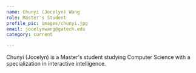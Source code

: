 ```yaml
---
name: Chunyi (Jocelyn) Wang
role: Master's Student
profile_pic: images/chunyi.jpg
email: jocelynwang@gatech.edu
category: current

---
```


Chunyi (Jocelyn) is a Master's student studying Computer Science with a specialization in interactive intelligence.
